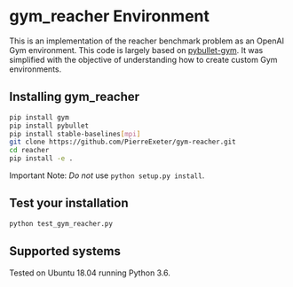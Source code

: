 # gym_reacher Environment
This is an implementation of the reacher benchmark problem as an OpenAI Gym environment. 
This code is largely based on [pybullet-gym](https://github.com/benelot/pybullet-gym). It was simplified with the objective of understanding how to create custom Gym environments.

## Installing gym_reacher

```bash
pip install gym
pip install pybullet
pip install stable-baselines[mpi]
git clone https://github.com/PierreExeter/gym-reacher.git
cd reacher
pip install -e .
```

Important Note: *Do not* use `python setup.py install`.

## Test your installation
```bash
python test_gym_reacher.py
```

## Supported systems
Tested on Ubuntu 18.04 running Python 3.6.


